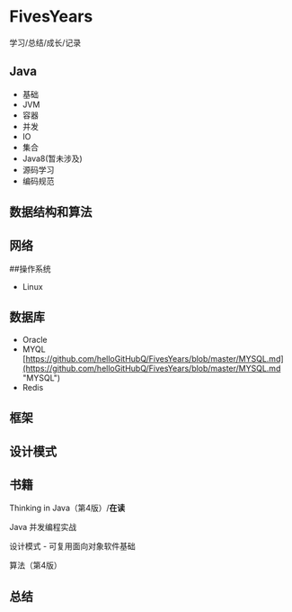 # FivesYears
学习/总结/成长/记录

## Java
- 基础
- JVM
- 容器
- 并发
- IO
- 集合
- Java8(暂未涉及)
- 源码学习
- 编码规范

## 数据结构和算法
## 网络
##操作系统
- Linux
## 数据库
- Oracle
- MYQL
	[https://github.com/helloGitHubQ/FivesYears/blob/master/MYSQL.md](https://github.com/helloGitHubQ/FivesYears/blob/master/MYSQL.md "MYSQL")
- Redis
## 框架
## 设计模式
## 书籍
Thinking in Java（第4版）/**在读**

Java 并发编程实战

设计模式 - 可复用面向对象软件基础

算法（第4版）
## 总结

